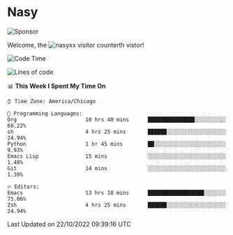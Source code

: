# Nasy

<!--
<p align="center">
<img height="200" src="https://github-readme-stats.vercel.app/api?username=nasyxx&count_private=true&show_icons=true&theme=dracula&include_all_commits=true"/>
<img height="200" src="https://github-readme-stats.vercel.app/api/top-langs/?username=nasyxx&theme=dracula&hide=html,jupyter+notebook&count_private=true&show_icons=true"/>
</p>

  
----------------
-->

![Sponsor](https://img.shields.io/static/v1.svg?label=Sponsor&message=%E2%9D%A4&logo=GitHub&style=flat&color=pink)
 
Welcome, the ![nasyxx visitor counter](https://count.getloli.com/get/@nasyxx?theme=rule34)th vistor!
 
<!--START_SECTION:waka-->
![Code Time](http://img.shields.io/badge/Code%20Time-2%2C735%20hrs%204%20mins-blue)

![Lines of code](https://img.shields.io/badge/From%20Hello%20World%20I%27ve%20Written-5%20Million%20lines%20of%20code-blue)

📊 **This Week I Spent My Time On** 

```text
⌚︎ Time Zone: America/Chicago

💬 Programming Languages: 
Org                      10 hrs 40 mins      ███████████████░░░░░░░░░░   60.22% 
sh                       4 hrs 25 mins       ██████░░░░░░░░░░░░░░░░░░░   24.94% 
Python                   1 hr 45 mins        ██░░░░░░░░░░░░░░░░░░░░░░░   9.93% 
Emacs Lisp               15 mins             ░░░░░░░░░░░░░░░░░░░░░░░░░   1.48% 
Git                      14 mins             ░░░░░░░░░░░░░░░░░░░░░░░░░   1.39%

🔥 Editors: 
Emacs                    13 hrs 18 mins      ██████████████████░░░░░░░   75.06% 
Zsh                      4 hrs 25 mins       ██████░░░░░░░░░░░░░░░░░░░   24.94%

```


 Last Updated on 22/10/2022 09:39:16 UTC
<!--END_SECTION:waka-->

<!-- ![visitors](https://visitor-badge.laobi.icu/badge?page_id=nasyxx.nasyxx) -->
